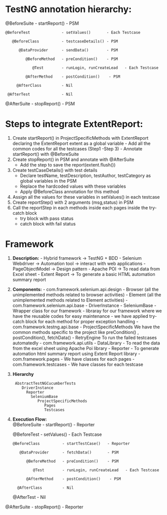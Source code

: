 
# TestNG annotation hierarchy:

@BeforeSuite                 - startReport()     - PSM

    @BeforeTest              - setValues()       - Each Testcase

       @BeforeClass          - testcaseDetails() - PSM

          @DataProvider      - sendData()        - PSM

             @BeforeMethod   - preCondition()    - PSM

                @Test        - runLogin, runCreateLead   - Each Testcase

             @AfterMethod    - postCondition()    - PSM

         @AfterClass         - Nil

     @AfterTest              - Nil

@AfterSuite                  - stopReport()       - PSM


# Steps to integrate ExtentReport:
  1. Create startReport() in ProjectSpecificMethods with ExtentReport declaring the ExtentReport extent as 
     a global variable
         - Add all the common codes for all the testcases (Step1 -Step 3)
         - Annotate startReport() with @BeforeSuite
  2. Create stopReport() in PSM and annotate with @AfterSuite
        - Add the step to save the report(extent.flush())    
  3. Create testCaseDetails() with test details 
        - Declare testName, testDescription, testAuthor, testCategory as global variables in the PSM
        - Replace the hardcoded values with these variables
        - Apply @BeforeClass annotation for this method
  4. Assign all the values for these variables in setValues() in each testcase   
  5. Create reportStep() with 2 arguments (msg,status) in PSM
  6. Call the reportStep in each methods inside each pages inside the try-catch block
       - try block with pass status
       - catch block with fail status   

# Framework
1. **Description:**
        - Hybrid framework -> TestNG + BDD 
        - Selenium Webdriver -> Automation tool -> interact with web applications
        - PageObjectModel -> Design pattern
        - Apache POI -> To read data from Excel sheet
        - Extent Report -> To generate a basic HTML automation summary report

2. **Components:**
        - com.framework.selenium.api.design
            - Browser (all the unimplemented methods related to browser activities)
            - Element (all the unimplemented methods related to Element activities)
        - com.framework.selenium.api.base
            - DriverInstance 
            - SeleniumBase
                - Wrapper class for our framework
                - libraray for our framework where we have the reusable codes for easy maintenance
                  - we have applied try-catch block for each method for proper exception handling
        - com.framework.testng.api.base
            - ProjectSpecificMethods
                 We have the common methods specific to the project
                  like preCondition() , postCondition(), fetchData()
            - RetryEngine
                To run the failed testcases automatedly
        - com.framework.api.utils
            - DataLibrary
               - To read the data from the excel sheet using Apache Poi library
            - Reporter
               - To generate automation html summary report using Extent Report library
        - com.framework.pages
            - We have classes for each pages
        - com.framework.testcases
            - We have classes for each testcase  

3. **Hierarchy**  

        AbstractTestNGCucumberTests
           DriverInstance
             Reporter
               SeleniumBase
                  ProjectSpecificMethods
                     Pages 
                     Testcases 
                     
4. **Execution Flow:**                     
@BeforeSuite                 - startReport()     - Reporter

    @BeforeTest              - setValues()       - Each Testcase

       @BeforeClass          - startTestCase()   - Reporter

          @DataProvider      - fetchData()       - PSM

             @BeforeMethod   - preCondition()    - PSM

                @Test        - runLogin, runCreateLead   - Each Testcase

             @AfterMethod    - postCondition()    - PSM

         @AfterClass         - Nil

     @AfterTest              - Nil

@AfterSuite                  - stopReport()       - Reporter
  






